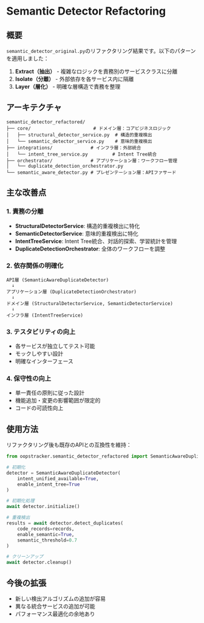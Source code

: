 # Semantic Detector Refactoring

## 概要

`semantic_detector_original.py`のリファクタリング結果です。以下のパターンを適用しました：

1. **Extract（抽出）** - 複雑なロジックを責務別のサービスクラスに分離
2. **Isolate（分離）** - 外部依存を各サービス内に隔離
3. **Layer（層化）** - 明確な層構造で責務を整理

## アーキテクチャ

```
semantic_detector_refactored/
├── core/                       # ドメイン層：コアビジネスロジック
│   ├── structural_detector_service.py  # 構造的重複検出
│   └── semantic_detector_service.py    # 意味的重複検出
├── integrations/              # インフラ層：外部統合
│   └── intent_tree_service.py         # Intent Tree統合
├── orchestrator/              # アプリケーション層：ワークフロー管理
│   └── duplicate_detection_orchestrator.py
└── semantic_aware_detector.py # プレゼンテーション層：APIファサード
```

## 主な改善点

### 1. 責務の分離

- **StructuralDetectorService**: 構造的重複検出に特化
- **SemanticDetectorService**: 意味的重複検出に特化
- **IntentTreeService**: Intent Tree統合、対話的探索、学習統計を管理
- **DuplicateDetectionOrchestrator**: 全体のワークフローを調整

### 2. 依存関係の明確化

```
API層 (SemanticAwareDuplicateDetector)
  ↓
アプリケーション層 (DuplicateDetectionOrchestrator)
  ↓
ドメイン層 (StructuralDetectorService, SemanticDetectorService)
  ↓
インフラ層 (IntentTreeService)
```

### 3. テスタビリティの向上

- 各サービスが独立してテスト可能
- モックしやすい設計
- 明確なインターフェース

### 4. 保守性の向上

- 単一責任の原則に従った設計
- 機能追加・変更の影響範囲が限定的
- コードの可読性向上

## 使用方法

リファクタリング後も既存のAPIとの互換性を維持：

```python
from oopstracker.semantic_detector_refactored import SemanticAwareDuplicateDetector

# 初期化
detector = SemanticAwareDuplicateDetector(
    intent_unified_available=True,
    enable_intent_tree=True
)

# 初期化処理
await detector.initialize()

# 重複検出
results = await detector.detect_duplicates(
    code_records=records,
    enable_semantic=True,
    semantic_threshold=0.7
)

# クリーンアップ
await detector.cleanup()
```

## 今後の拡張

- 新しい検出アルゴリズムの追加が容易
- 異なる統合サービスの追加が可能
- パフォーマンス最適化の余地あり